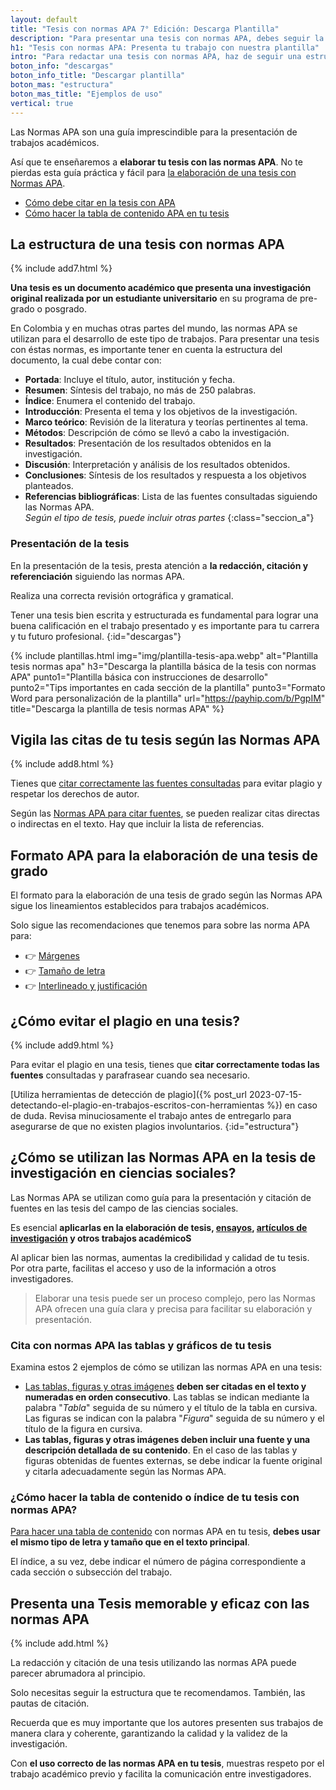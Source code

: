 ```yaml
---
layout: default
title: "Tesis con normas APA 7° Edición: Descarga Plantilla"
description: "Para presentar una tesis con normas APA, debes seguir la estructura que te enseñamos aquí. ¡Y puedes descargar una plantilla básica! Consíguela"
h1: "Tesis con normas APA: Presenta tu trabajo con nuestra plantilla"
intro: "Para redactar una tesis con normas APA, haz de seguir una estructura específica. Y si no sabes cuál es, puedes descargar nuestra plantilla y seguir sus instrucciones. A continuación, te enseñamos la estructura recomendada."
boton_info: "descargas"
boton_info_title: "Descargar plantilla"
boton_mas: "estructura"
boton_mas_title: "Ejemplos de uso"
vertical: true
---
```

Las Normas APA son una guía imprescindible para la presentación de trabajos académicos.

Así que te enseñaremos a **elaborar tu tesis con las normas APA**. No te pierdas esta guía práctica y fácil para [la elaboración de una tesis con Normas APA]({{'normas-apa'|relative_url}} "Normas APA").

- [Cómo debe citar en la tesis con APA](#vigila-las-citas-de-tu-tesis-según-las-normas-apa)
- [Cómo hacer la tabla de contenido APA en tu tesis](#cómo-hacer-la-tabla-de-contenido-o-índice-de-tu-tesis-con-normas-apa)

## La estructura de una tesis con normas APA

{% include add7.html %}

**Una tesis es un documento académico que presenta una investigación original realizada por un estudiante universitario** en su programa de pre-grado o posgrado.

En Colombia y en muchas otras partes del mundo, las normas APA se utilizan para el desarrollo de este tipo de trabajos. Para presentar una tesis con éstas normas, es importante tener en cuenta la estructura del documento, la cual debe contar con:

- **Portada**: Incluye el título, autor, institución y fecha.
- **Resumen**: Síntesis del trabajo, no más de 250 palabras.
- **Índice**: Enumera el contenido del trabajo.
- **Introducción**: Presenta el tema y los objetivos de la investigación.
- **Marco teórico**: Revisión de la literatura y teorías pertinentes al tema.
- **Métodos**: Descripción de cómo se llevó a cabo la investigación.
- **Resultados**: Presentación de los resultados obtenidos en la investigación.
- **Discusión**: Interpretación y análisis de los resultados obtenidos.
- **Conclusiones**: Síntesis de los resultados y respuesta a los objetivos planteados.
- **Referencias bibliográficas**: Lista de las fuentes consultadas siguiendo las Normas APA.  
*Según el tipo de tesis, puede incluir otras partes*
{:class="seccion_a"}

### Presentación de la tesis

En la presentación de la tesis, presta atención a **la redacción, citación y referenciación** siguiendo las normas APA.

Realiza una correcta revisión ortográfica y gramatical.

Tener una tesis bien escrita y estructurada es fundamental para lograr una buena calificación en el trabajo presentado y es importante para tu carrera y tu futuro profesional.
{:id="descargas"}

{% include plantillas.html img="img/plantilla-tesis-apa.webp" alt="Plantilla tesis normas apa" h3="Descarga la plantilla básica de la tesis con normas APA" punto1="Plantilla básica con instrucciones de desarrollo" punto2="Tips importantes en cada sección de la plantilla" punto3="Formato Word para personalización de la plantilla" url="https://payhip.com/b/PgpIM" title="Descarga la plantilla de tesis normas APA" %}

## Vigila las citas de tu tesis según las Normas APA

{% include add8.html %}

Tienes que [citar correctamente las fuentes consultadas]({{'cita-trabajo-escrito'|relative_url}} "Citaciones") para evitar plagio y respetar los derechos de autor.

Según las [Normas APA para citar fuentes]({{'normas-apa/citas-normas-apa'|relative_url}} "Citaciones con normas APA"), se pueden realizar citas directas o indirectas en el texto. Hay que incluir la lista de referencias.

## Formato APA para la elaboración de una tesis de grado

El formato para la elaboración de una tesis de grado según las Normas APA sigue los lineamientos establecidos para trabajos académicos.

Solo sigue las recomendaciones que tenemos para sobre las norma APA para:

- 👉 [Márgenes]({{'normas-apa/margenes-normas-apa'|relative_url}} "Márgen normas APA")
- 👉 [Tamaño de letra]({{'normas-apa/textos-normas-apa'|relative_url}} "Fuentes normas APA")
- 👉 [Interlineado y justificación]({{'normas-apa/sangra-parrafos-normas-apa'|relative_url}} "Interlineado y justificación normas APA")

## ¿Cómo evitar el plagio en una tesis?

{% include add9.html %}

Para evitar el plagio en una tesis, tienes que **citar correctamente todas las fuentes** consultadas y parafrasear cuando sea necesario.

[Utiliza herramientas de detección de plagio]({% post_url 2023-07-15-detectando-el-plagio-en-trabajos-escritos-con-herramientas %}) en caso de duda. Revisa minuciosamente el trabajo antes de entregarlo para asegurarse de que no existen plagios involuntarios.
{:id="estructura"}

## ¿Cómo se utilizan las Normas APA en la tesis de investigación en ciencias sociales?

Las Normas APA se utilizan como guía para la presentación y citación de fuentes en las tesis del campo de las ciencias sociales.

Es esencial **aplicarlas en la elaboración de tesis, [ensayos]({{'ensayos-con-normas-tecnicas'|relative_url}} "Ensayos"), [artículos de investigación]({{'articulos-con-normas-apa'|relative_url}} "Artículos con normas APA") y otros trabajos académicoS**

Al aplicar bien las normas, aumentas la credibilidad y calidad de tu tesis. Por otra parte, facilitas el acceso y uso de la información a otros investigadores.

>Elaborar una tesis puede ser un proceso complejo, pero las Normas APA ofrecen una guía clara y precisa para facilitar su elaboración y presentación.

### Cita con normas APA las tablas y gráficos de tu tesis

Examina estos 2 ejemplos de cómo se utilizan las normas APA en una tesis:

- [Las tablas, figuras y otras imágenes]({{'normas-apa/tablas-y-figuras-normas-apa'|relative_url}} "Tablas y gráficos con normas APA") **deben ser citadas en el texto y numeradas en orden consecutivo**. Las tablas se indican mediante la palabra "*Tabla*" seguida de su número y el título de la tabla en cursiva. Las figuras se indican con la palabra "*Figura*" seguida de su número y el título de la figura en cursiva.
- **Las tablas, figuras y otras imágenes deben incluir una fuente y una descripción detallada de su contenido**. En el caso de las tablas y figuras obtenidas de fuentes externas, se debe indicar la fuente original y citarla adecuadamente según las Normas APA.

### ¿Cómo hacer la tabla de contenido o índice de tu tesis con normas APA?

[Para hacer una tabla de contenido]({{'tabla-de-contenido-trabajo-escrito'|relative_url}} "Índice") con normas APA en tu tesis, **debes usar el mismo tipo de letra y tamaño que en el texto principal**.

El índice, a su vez, debe indicar el número de página correspondiente a cada sección o subsección del trabajo.

## Presenta una Tesis memorable y eficaz con las normas APA

{% include add.html %}

La redacción y citación de una tesis utilizando las normas APA puede parecer abrumadora al principio.

Solo necesitas seguir la estructura que te recomendamos. También, las pautas de citación.

Recuerda que es muy importante que los autores presenten sus trabajos de manera clara y coherente, garantizando la calidad y la validez de la investigación.

Con **el uso correcto de las normas APA en tu tesis**, muestras respeto por el trabajo académico previo y facilita la comunicación entre investigadores.
